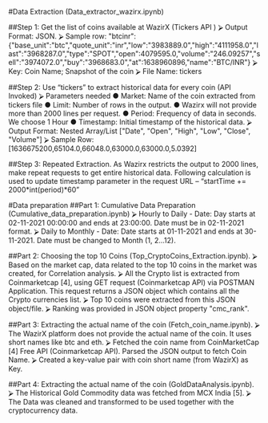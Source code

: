 #Data Extraction (Data_extractor_wazirx.ipynb)

##Step 1: Get the list of coins available at WazirX (Tickers API ) 
⮚	Output Format: JSON. 
⮚	Sample row: "btcinr":{"base_unit":"btc","quote_unit":"inr","low":"3983889.0","high":"4111958.0","last":"3968287.0","type":"SPOT","open":4079595.0,"volume":"246.09257","sell":"3974072.0","buy":"3968683.0","at":1638960896,"name":"BTC/INR"}
⮚	Key: Coin Name; Snapshot of the coin
⮚	File Name: tickers

##Step 2: Use “tickers” to extract historical data for every coin (API Invoked)
⮚	Parameters needed
●	Market: Name of the coin extracted from tickers file
●	Limit: Number of rows in the output. 
●	Wazirx will not provide more than 2000 lines per request.
●	Period: Frequency of data in seconds. We choose 1 Hour
●	Timestamp: Initial timestamp of the historical data.
⮚	Output Format: Nested Array/List ["Date", "Open", "High", "Low", "Close", "Volume"]
⮚	Sample Row: [1636675200,65104.0,66048.0,63000.0,63000.0,5.0392]


##Step 3: Repeated Extraction. As Wazirx restricts the output to 2000 lines, make repeat requests to get entire historical data. Following calculation is used to update timestamp parameter in the request URL – “startTime += 2000*int(period)*60”

#Data preparation
##Part 1: Cumulative Data Preparation (Cumulative_data_preparation.ipynb)
⮚	Hourly to Daily - Date: Day starts at 02-11-2021  00:00:00 and ends at 23:00:00. Date must be in 02-11-2021 format.
⮚	Daily to Monthly - Date: Date starts at 01-11-2021 and ends at 30-11-2021. Date must be changed to Month (1, 2...12).


##Part 2: Choosing the top 10 Coins (Top_CryptoCoins_Extraction.ipynb).
⮚	Based on the market cap, data related to the top 10 coins in the market was created, for Correlation analysis.
⮚	All the Crypto list is extracted from Coinmarketcap [4], using GET request (Coinmarketcap API) via POSTMAN Application. This request returns a JSON object which contains all the Crypto currencies list.
⮚	Top 10 coins were extracted from this JSON object/file.
⮚	Ranking was provided in JSON object property "cmc_rank".


##Part 3: Extracting the actual name of the coin (Fetch_coin_name.ipynb).
⮚	The WazirX platform does not provide the actual name of the coin. It uses short names like btc and eth. 
⮚	Fetched the coin name from CoinMarketCap [4] Free API (Coinmarketcap API). Parsed the JSON output to fetch Coin Name. 
⮚	Created a key-value pair with coin short name (from WazirX) as Key.


##Part 4: Extracting the actual name of the coin (GoldDataAnalysis.ipynb).
⮚	The Historical Gold Commodity data was fetched from MCX India [5]. 
⮚	The Data was cleaned and transformed to be used together with the cryptocurrency data.
